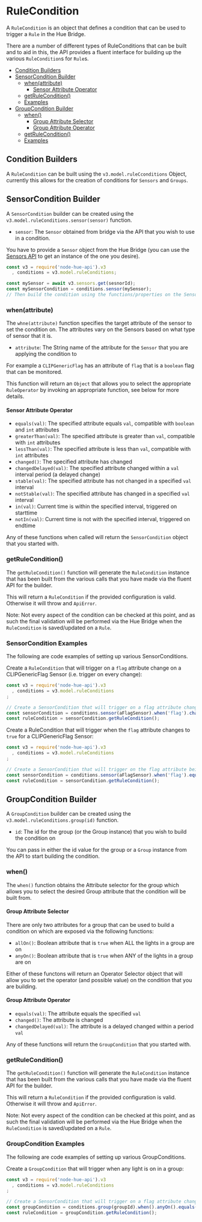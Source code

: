 # RuleCondition

A `RuleCondition` is an object that defines a condition that can be used to trigger a `Rule` in the Hue Bridge.

There are a number of different types of RuleConditions that can be built and to aid in this, the API provides a 
fluent interface for building up the various `RuleCondition`s for `Rule`s.


* [Condition Builders](#condition-builders)
* [SensorCondition Builder](#sensorcondition-builder)
    * [when(attribute)](#whenattribute)
        * [Sensor Attribute Operator](#sensor-attribute-operator)
    * [getRuleCondition()](#getrulecondition)
    * [Examples](#sensorcondition-examples)
* [GroupCondition Builder](#groupcondition-builder)
    * [when()](#when)
        * [Group Attribute Selector](#group-attribute-selector)
        * [Group Attribute Operator](#group-attribute-operator)
    * [getRuleCondition()](#getrulecondition-1)
    * [Examples](#groupcondition-examples)


## Condition Builders

A `RuleCondition` can be built using the `v3.model.ruleCconditions` Object, currently this allows for the creation of 
conditions for `Sensors` and `Groups`.


## SensorCondition Builder

A `SensorCondition` builder can be created using the `v3.model.ruleConditions.sensor(sensor)` function.

* `sensor`: The `Sensor` obtained from bridge via the API that you wish to use in a condition.

You have to provide a `Sensor` object from the Hue Bridge (you can use the [Sensors API](./sensors.md) to get an 
instance of the one you desire).

```js
const v3 = require('node-hue-api').v3
  , conditions = v3.model.ruleConditions;

const mySensor = await v3.sensors.get(sesnorId);
const mySensorCondition = conditions.sensor(mySensor);
// Then build the condition using the functions/properties on the SensorConditions
```

### when(attribute)
The `whne(attribute)` function specifies the target attribute of the sensor to set the condition on. The attributes vary
on the Sensors based on what type of sensor that it is.

* `attribute`: The String name of the attribute for the `Sensor` that you are applying the condition to

For example a `CLIPGenericFlag` has an attribute of `flag` that is a `boolean` flag that can be monitored.

This function will return an `Object` that allows you to select the appropriate `RuleOperator` by invoking an appropriate 
function, see below for more details.

#### Sensor Attribute Operator

* `equals(val)`: The specified attribute equals `val`, compatible with `boolean` and `int` attributes
* `greaterThan(val)`: The specified attribute is greater than `val`, compatible with `int` attributes
* `lessThan(val)`: The specified attribute is less than `val`, compatible with `int` attributes
* `changed()`: The specified attribute has changed
* `changedDelayed(val)`: The specified attribute changed within a `val` interval period (a delayed change)
* `stable(val)`: The specified attribute has not changed in a specified `val` interval
* `notStable(val)`: The specified attribute has changed in a specified `val` interval
* `in(val)`: Current time is within the specified interval, triggered on starttime
* `notIn(val)`: Current time is not with the specified interval, triggered on endtime

Any of these functions when called will return the `SensorCondition` object that you started with.

### getRuleCondition()
The `getRuleCondition()` function will generate the `RuleCondition` instance that has been built from the various 
calls that you have made via the fluent API for the builder.

This will return a `RuleCondition` if the provided configuration is valid. Otherwise it will throw and `ApiError`.

Note: Not every aspect of the condition can be checked at this point, and as such the final validation will be performed
via the Hue Bridge when the `RuleCondition` is saved/updated on a `Rule`.


### SensorCondition Examples

The following are code examples of setting up various SensorConditions.

Create a `RuleCondition` that will trigger on a `flag` attribute change on a CLIPGenericFlag Sensor (i.e. trigger on every change): 
```js
const v3 = require('node-hue-api').v3
  , conditions = v3.model.ruleConditions
;

// Create a SensorCondition that will trigger on a flag attribute change for the CLIPGenericFlag Sensor:
const sensorCondition = conditions.sensor(aFlagSensor).when('flag').changed();
const ruleCondition = sensorCondition.getRuleCondition();
```

Create a RuleCondition that will trigger when the `flag` attribute changes to `true` for a CLIPGenericFlag Sensor:
```js
const v3 = require('node-hue-api').v3
  , conditions = v3.model.ruleConditions
;

// Create a SensorCondition that will trigger on the flag attribute being true CLIPGenericFlag Sensor:
const sensorCondition = conditions.sensor(aFlagSensor).when('flag').equals(true);
const ruleCondition = sensorCondition.getRuleCondition();
```


## GroupCondition Builder

A `GroupCondition` builder can be created using the `v3.model.ruleConditions.group(id)` function.

* `id`: The id for the group (or the Group instance) that you wish to build the condition on

You can pass in either the id value for the group or a `Group` instance from the API to start building the condition.

### when()
The `when()` function obtains the Attribute selector for the group which allows you to select the desired Group attribute
that the condition will be built from.

#### Group Attribute Selector
There are only two attributes for a group that can be used to build a condition on which are exposed via the following
functions:

* `allOn()`: Boolean attribute that is `true` when ALL the lights in a group are on
* `anyOn()`: Boolean attribute that is `true` when ANY of the lights in a group are on

Either of these functons will return an Operator Selector object that will allow you to set the operator (and possible value)
on the condition that you are building.

#### Group Attribute Operator  

* `equals(val)`: The attribute equals the specified `val`
* `changed()`: The attribute is changed
* `changedDelayed(val)`: The attribute is a delayed changed within a period `val`
 
Any of these functions will return the `GroupCondition` that you started with. 
 
 
### getRuleCondition()
The `getRuleCondition()` function will generate the `RuleCondition` instance that has been built from the various 
calls that you have made via the fluent API for the builder.

This will return a `RuleCondition` if the provided configuration is valid. Otherwise it will throw and `ApiError`.

Note: Not every aspect of the condition can be checked at this point, and as such the final validation will be performed
via the Hue Bridge when the `RuleCondition` is saved/updated on a `Rule`.

### GroupCondition Examples

The following are code examples of setting up various GroupConditions.

Create a `GroupCondition` that will trigger when any light is on in a group: 
```js
const v3 = require('node-hue-api').v3
  , conditions = v3.model.ruleConditions
;

// Create a SensorCondition that will trigger on a flag attribute change for the CLIPGenericFlag Sensor:
const groupCondition = conditions.group(groupId).when().anyOn().equals(true);
const ruleCondition = groupCondition.getRuleCondition();
```
